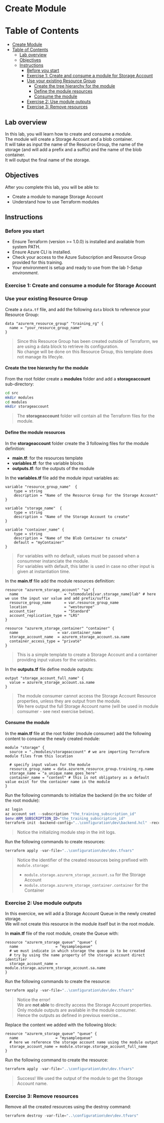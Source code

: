 # Create Module

Table of Contents
=================

- [Create Module](#create-module)
- [Table of Contents](#table-of-contents)
  - [Lab overview](#lab-overview)
  - [Objectives](#objectives)
  - [Instructions](#instructions)
    - [Before you start](#before-you-start)
    - [Exercise 1: Create and consume a module for Storage Account](#exercise-1-create-and-consume-a-module-for-storage-account)
    - [Use your existing Resource Group](#use-your-existing-resource-group)
      - [Create the tree hierarchy for the module](#create-the-tree-hierarchy-for-the-module)
      - [Define the module resources](#define-the-module-resources)
      - [Consume the module](#consume-the-module)
    - [Exercise 2: Use module outputs](#exercise-2-use-module-outputs)
    - [Exercise 3: Remove resources](#exercise-3-remove-resources)

## Lab overview

In this lab, you will learn how to create and consume a module.  
The module will create a Storage Account and a blob container.  
It will take as input the name of the Resource Group, the name of the storage (and will add a prefix and a suffix) and the name of the blob container.  
It will output the final name of the storage.

## Objectives

After you complete this lab, you will be able to:

-   Create a module to manage Storage Account
-   Understand how to use Terraform modules

## Instructions

### Before you start

- Ensure Terraform (version >= 1.0.0) is installed and available from system PATH.
- Ensure Azure CLI is installed.
- Check your access to the Azure Subscription and Resource Group provided for this training.
- Your environment is setup and ready to use from the lab *1-Setup environment*.

### Exercise 1: Create and consume a module for Storage Account

### Use your existing Resource Group

Create a `data.tf` file, and add the following `data` block to reference your Resource Group:

```hcl
data "azurerm_resource_group" "training_rg" {
  name = "your_resource_group_name"
}
```

> Since this Resource Group has been created outside of Terraform, we are using a data block to retrieve its configuration.  
> No change will be done on this Resource Group, this template does not manage its lifecyle.  

#### Create the tree hierarchy for the module

From the root folder create a **modules** folder and add a **storageaccount** sub-directory:

```bash
cd src
mkdir modules
cd modules
mkdir storageaccount
```

> The **storageaccount** folder will contain all the Terraform files for the module.

#### Define the module resources

In the **storageaccount** folder create the 3 following files for the module definition:

- **main.tf**: for the resources template
- **variables.tf**: for the variable blocks
- **outputs.tf**: for the outputs of the module

In the **variables.tf** file add the module input variables as:

```hcl
variable "resource_group_name"  {
    type = string
    description = "Name of the Resource Group for the Storage Account"
}

variable "storage_name"  {
    type = string
    description = "Name of the Storage Account to create"
}

variable "container_name" {
    type = string
    description = "Name of the Blob Container to create"
    default = "myContainer"
}
```

> For variables with no default, values must be passed when a consummer instanciate the module.  
> For variables with default, this latter is used in case no other input is given at instantiation time.

In the **main.tf** file add the module resources definition:

```hcl
resource "azurerm_storage_account" "sa" {
  name                     = "stomodule${var.storage_name}lab" # here we use the input var value and add prefix/suffix
  resource_group_name      = var.resource_group_name
  location                 = "westeurope"
  account_tier             = "Standard"
  account_replication_type = "LRS"
}

resource "azurerm_storage_container" "container" {
  name                  = var.container_name
  storage_account_name  = azurerm_storage_account.sa.name
  container_access_type = "private"
}
```

> This is a simple template to create a Storage Account and a container providing input values for the variables.

In the **outputs.tf** file define module outputs:

```hcl
output "storage_account_full_name" {
  value = azurerm_storage_account.sa.name
}
```

> The module consumer cannot access the Storage Account Resource properties, unless they are output from the module.  
> We here output the full Storage Account name (will be used in module comsumer - see next exercise below).  

#### Consume the module

In the **main.tf** file at the root folder (module consumer) add the following content to consume the newly created module:

```hcl
module "storage" {
  source = "./modules/storageaccount" # we are importing Terraform module files from this location

  # specify input values for the module
  resource_group_name = data.azurerm_resource_group.training_rg.name
  storage_name = "a_unique_name_goes_here"
  container_name = "content" # this is not obligatory as a default value exist for the container name in the module
}
```

Run the following commands to initialize the backend (in the src folder of the root module):

```powershell
az login
az account set --subscription "the_training_subscription_id"
$env:ARM_SUBSCRIPTION_ID="the_training_subscription_id"
terraform init -backend-config="..\configuration\dev\backend.hcl" -reconfigure
```

> Notice the initializing module step in the init logs.

Run the following commands to create resources:

```powershell
terraform apply -var-file="..\configuration\dev\dev.tfvars"
```

> Notice the identifier of the created resources being prefixed with `module.storage`:
> - `module.storage.azurerm_storage_account.sa` for the Storage Account
> - `module.storage.azurerm_storage_container.container` for the Container

### Exercise 2: Use module outputs

In this exercice, we will add a Storage Account Queue in the newly created storage.  
We will not create this resource in the module itself but in the root module.

In **main.tf** file of the root module, create the Queue with:

```hcl
resource "azurerm_storage_queue" "queue" {
  name                 = "mysamplequeue"
  # we must indicate in which storage the queue is to be created
  # try by using the name property of the storage account direct identifier
  storage_account_name = module.storage.azurerm_storage_account.sa.name
}
```

Run the following commands to create the resource:

```powershell
terraform apply -var-file="..\configuration\dev\dev.tfvars"
```

> Notice the error!  
> We are **not able** to direclty access the Storage Account properties.
> Only module outputs are available in the module consumer.  
> Hence the outputs as defined in previous exercise...

Replace the content we added with the following block:

```hcl
resource "azurerm_storage_queue" "queue" {
  name                 = "mysamplequeue"
  # here we reference the storage account name using the module output
  storage_account_name = module.storage.storage_account_full_name
}
```

Run the following command to create the resource:

```powershell
terraform apply -var-file="..\configuration\dev\dev.tfvars"
```

> Success!
> We used the output of the module to get the Storage Account name.

### Exercise 3: Remove resources

Remove all the created resources using the destroy command:

```powershell
terraform destroy -var-file="..\configuration\dev\dev.tfvars"
```